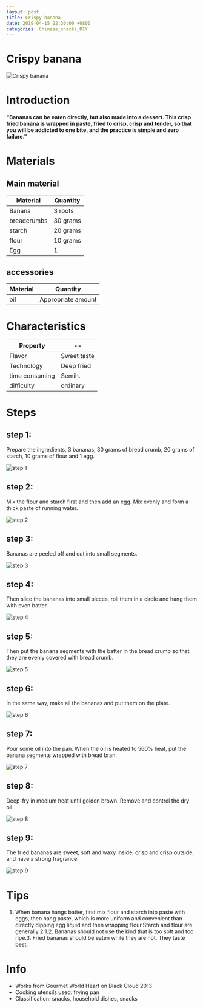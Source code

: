 ```yaml
---
layout: post
title: Crispy banana
date: 2019-04-15 22:30:00 +0800
categories: Chinese_snacks_DIY
---
```


# Crispy banana

![Crispy banana]({{site.baseurl}}/img/437914/437914.jpg)

# Introduction

**"Bananas can be eaten directly, but also made into a dessert. This crisp fried banana is wrapped in paste, fried to crisp, crisp and tender, so that you will be addicted to one bite, and the practice is simple and zero failure."**

# Materials


## Main material

Material|Quantity
--|--
Banana|3 roots
breadcrumbs|30 grams
starch|20 grams
flour|10 grams
Egg|1

## accessories

Material|Quantity
--|--
oil|Appropriate amount

# Characteristics

Property|--
--|--
Flavor|Sweet taste
Technology|Deep fried
time consuming|Semih.
difficulty|ordinary

# Steps

## step 1:

Prepare the ingredients, 3 bananas, 30 grams of bread crumb, 20 grams of starch, 10 grams of flour and 1 egg.

![step 1]({{site.baseurl}}/img/437914/1.jpg)

## step 2:

Mix the flour and starch first and then add an egg. Mix evenly and form a thick paste of running water.

![step 2]({{site.baseurl}}/img/437914/2.jpg)

## step 3:

Bananas are peeled off and cut into small segments.

![step 3]({{site.baseurl}}/img/437914/3.jpg)

## step 4:

Then slice the bananas into small pieces, roll them in a circle and hang them with even batter.

![step 4]({{site.baseurl}}/img/437914/4.jpg)

## step 5:

Then put the banana segments with the batter in the bread crumb so that they are evenly covered with bread crumb.

![step 5]({{site.baseurl}}/img/437914/5.jpg)

## step 6:

In the same way, make all the bananas and put them on the plate.

![step 6]({{site.baseurl}}/img/437914/6.jpg)

## step 7:

Pour some oil into the pan. When the oil is heated to 560% heat, put the banana segments wrapped with bread bran.

![step 7]({{site.baseurl}}/img/437914/7.jpg)

## step 8:

Deep-fry in medium heat until golden brown. Remove and control the dry oil.

![step 8]({{site.baseurl}}/img/437914/8.jpg)

## step 9:

The fried bananas are sweet, soft and waxy inside, crisp and crisp outside, and have a strong fragrance.

![step 9]({{site.baseurl}}/img/437914/9.jpg)

# Tips

1. When banana hangs batter, first mix flour and starch into paste with eggs, then hang paste, which is more uniform and convenient than directly dipping egg liquid and then wrapping flour.Starch and flour are generally 2:1.2. Bananas should not use the kind that is too soft and too ripe.3. Fried bananas should be eaten while they are hot. They taste best.

# Info

- Works from Gourmet World Heart on Black Cloud 2013
- Cooking utensils used: frying pan
- Classification: snacks, household dishes, snacks